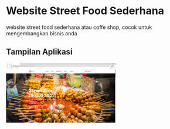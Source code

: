 # Website Street Food Sederhana
website street food sederhana atau coffe shop, cocok untuk mengembangkan bisnis anda

## Tampilan Aplikasi
<img src="upload/demo.png" alt="alt text" width="300"/>
